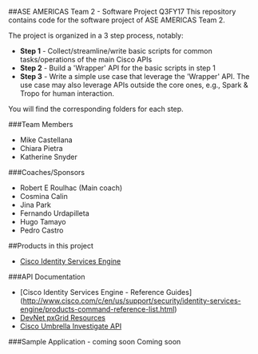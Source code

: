 ##ASE AMERICAS Team 2 - Software Project Q3FY17
This repository contains code for the software project of ASE AMERICAS Team 2.

The project is organized in a 3 step process, notably:
* **Step 1** - Collect/streamline/write basic scripts for common tasks/operations of the main Cisco APIs
* **Step 2** - Build a 'Wrapper' API for the basic scripts in step 1
* **Step 3** - Write a simple use case that leverage the 'Wrapper' API. The use case may also leverage APIs outside the core ones, e.g., Spark & Tropo for human interaction.

You will find the corresponding folders for each step.



###Team Members
* Mike Castellana
* Chiara Pietra
* Katherine Snyder



###Coaches/Sponsors
* Robert E Roulhac (Main coach)
* Cosmina Calin
* Jina Park
* Fernando Urdapilleta
* Hugo Tamayo
* Pedro Castro



##Products in this project
* [Cisco Identity Services Engine](http://www.cisco.com/c/en/us/products/security/identity-services-engine/index.html)



###API Documentation
* [Cisco Identity Services Engine - Reference Guides] (http://www.cisco.com/c/en/us/support/security/identity-services-engine/products-command-reference-list.html)
* [DevNet pxGrid Resources](https://developer.cisco.com/site/pxgrid/)
* [Cisco Umbrella Investigate API](https://investigate-api.readme.io/)



###Sample Application - coming soon
Coming soon
